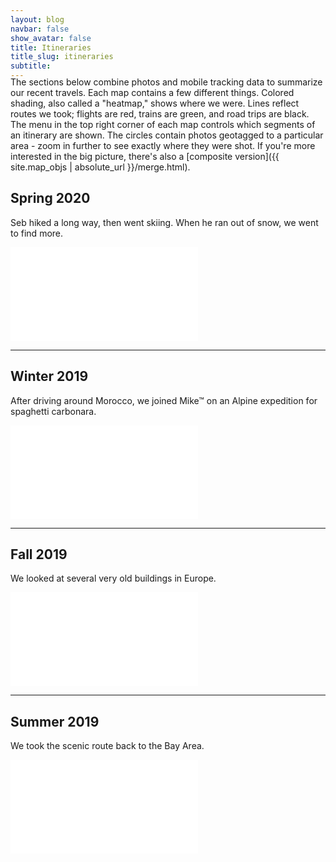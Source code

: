 ```yaml
---
layout: blog
navbar: false
show_avatar: false
title: Itineraries
title_slug: itineraries
subtitle:
---
```


<div style="margin-top: -20px"></div>

The sections below combine photos and mobile tracking data to summarize our recent travels. Each map contains a few different things. Colored shading, also called a "heatmap," shows where we were. Lines reflect routes we took; flights are red, trains are green, and road trips are black. The menu in the top right corner of each map controls which segments of an itinerary are shown. The circles contain photos geotagged to a particular area - zoom in further to see exactly where they were shot. If you're more interested in the big picture, there's also a [composite version]({{ site.map_objs | absolute_url }}/merge.html).


## Spring 2020

<p class="smb-map-text">
Seb hiked a long way, then went skiing. When he ran out of snow, we went to find more.
</p>
<div class="map-container">
    <iframe src="{{ site.map_objs | absolute_url }}/2020_spring.html" allowfullscreen="" frameborder="0">
    </iframe>
</div>
<hr class="smb-map-break">

## Winter 2019
<p class="smb-map-text">
After driving around Morocco, we joined Mike&trade; on an Alpine expedition for spaghetti carbonara.
</p>
<div class="map-container">
    <iframe src="{{ site.map_objs | absolute_url }}/2019_winter.html" allowfullscreen="" frameborder="0">
    </iframe>
</div>
<hr class="smb-map-break">

## Fall 2019
<p class="smb-map-text">
We looked at several very old buildings in Europe.
</p>
<div class="map-container">
    <iframe src="{{ site.map_objs | absolute_url }}/2019_fall.html" allowfullscreen="" frameborder="0">
    </iframe>
</div>
<hr class="smb-map-break">

## Summer 2019
<p class="smb-map-text">
We took the scenic route back to the Bay Area.
</p>
<div class="map-container">
    <iframe src="{{ site.map_objs | absolute_url }}/2019_summer.html" allowfullscreen="" frameborder="0">
    </iframe>
</div>
